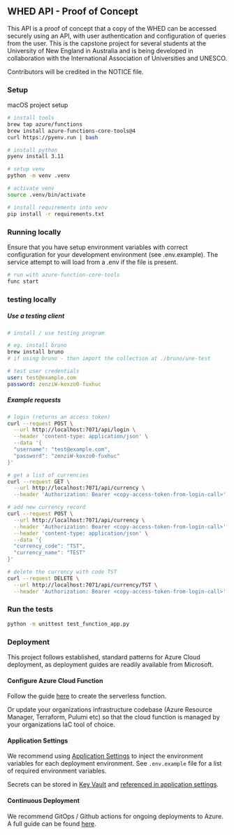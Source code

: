 ## WHED API - Proof of Concept

This API is a proof of concept that a copy of the WHED can be accessed securely using an API, with user authentication and configuration of queries from the user. This is the capstone project for several students at the University of New England in Australia and is being developed in collaboration with the International Association of Universities and UNESCO.

Contributors will be credited in the NOTICE file.

### Setup

macOS project setup

```bash
# install tools
brew tap azure/functions
brew install azure-functions-core-tools@4
curl https://pyenv.run | bash

# install python
pyenv install 3.11

# setup venv
python -m venv .venv

# activate venv
source .venv/bin/activate

# install requirements into venv
pip install -r requirements.txt
```

### Running locally

Ensure that you have setup environment variables with correct configuration
for your development environment (see .env.example). The service attempt to
will load from a .env if the file is present.

```bash
# run with azure-function-core-tools
func start
```

### testing locally

##### Use a testing client

```bash
# install / use testing program

# eg. install bruno
brew install bruno
# if using bruno - then import the collection at ./bruno/une-test
```

```yaml
# test user credentials
user: test@example.com
password: zenziW-koxzo0-fuxhuc
```

##### Example requests

```bash
# login (returns an access token)
curl --request POST \
  --url http://localhost:7071/api/login \
  --header 'content-type: application/json' \
  --data '{
  "username": "test@example.com",
  "password": "zenziW-koxzo0-fuxhuc"
}'
```

```bash
# get a list of currencies
curl --request GET \
  --url http://localhost:7071/api/currency \
  --header 'Authorization: Bearer <copy-access-token-from-login-call>'
```

```bash
# add new currency record
curl --request POST \
  --url http://localhost:7071/api/currency \
  --header 'Authorization: Bearer <copy-access-token-from-login-call>' \
  --header 'content-type: application/json' \
  --data '{
  "currency_code": "TST",
  "currency_name": "TEST"
}'
```

```bash
# delete the currency with code TST
curl --request DELETE \
  --url http://localhost:7071/api/currency/TST \
  --header 'Authorization: Bearer <copy-access-token-from-login-call>'
```

### Run the tests

```bash
python -m unittest test_function_app.py
```


### Deployment

This project follows established, standard patterns for Azure Cloud deployment, as deployment guides are readily available from Microsoft.

#### Configure Azure Cloud Function

Follow the guide [here](https://learn.microsoft.com/en-us/azure/azure-functions/functions-create-function-app-portal?pivots=programming-language-python) to create the serverless function.

Or update your organizations infrastructure codebase (Azure Resource Manager, Terraform, Pulumi etc) so that the cloud function is managed by your organizations IaC tool of choice.

#### Application Settings

We recommend using [Application Settings](https://learn.microsoft.com/en-us/azure/azure-functions/functions-how-to-use-azure-function-app-settings?tabs=azure-portal%2Cto-premium) to inject the environment variables for each deployment environment. See `.env.example` file for a list of required environment variables.

Secrets can be stored in [Key Vault](https://azure.microsoft.com/en-au/products/key-vault) and [referenced in application settings](https://learn.microsoft.com/en-us/azure/app-service/app-service-key-vault-references?tabs=azure-cli).

#### Continuous Deployment

We recommend GitOps / Github actions for ongoing deployments to Azure. A full guide can be found [here](https://learn.microsoft.com/en-us/azure/azure-functions/functions-how-to-github-actions?tabs=linux%2Cdotnet&pivots=method-cli).